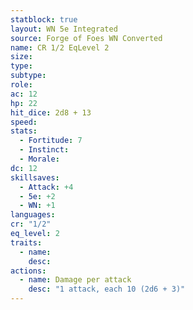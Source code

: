 ```yaml
---
statblock: true
layout: WN 5e Integrated
source: Forge of Foes WN Converted
name: CR 1/2 EqLevel 2
size: 
type: 
subtype: 
role: 
ac: 12
hp: 22
hit_dice: 2d8 + 13
speed: 
stats:
  - Fortitude: 7 
  - Instinct: 
  - Morale: 
dc: 12
skillsaves:
  - Attack: +4
  - 5e: +2
  - WN: +1
languages: 
cr: "1/2"
eq_level: 2
traits:
  - name: 
    desc: 
actions:
  - name: Damage per attack
    desc: "1 attack, each 10 (2d6 + 3)"
---
```

